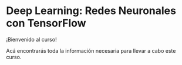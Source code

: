 # Deep Learning: Redes Neuronales con TensorFlow

¡Bienvenido al curso!

Acá encontrarás toda la información necesaria para llevar a cabo este curso.

